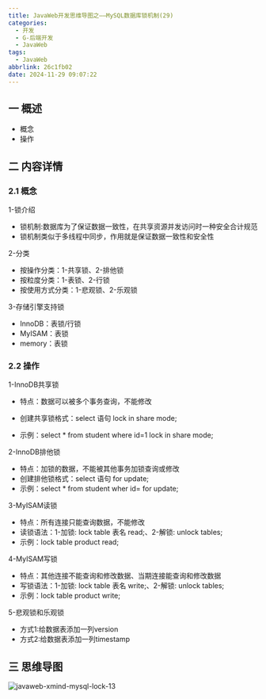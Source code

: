 ```yaml
---
title: JavaWeb开发思维导图之——MySQL数据库锁机制(29)
categories:
  - 开发
  - G-后端开发
  - JavaWeb
tags:
  - JavaWeb
abbrlink: 26c1fb02
date: 2024-11-29 09:07:22
---
```

## 一 概述

* 概念
* 操作

<!--more-->

## 二 内容详情

### 2.1  概念

1-锁介绍

* 锁机制:数据库为了保证数据一致性，在共享资源并发访问时一种安全合计规范
* 锁机制类似于多线程中同步，作用就是保证数据一致性和安全性

2-分类

* 按操作分类：1-共享锁、2-排他锁
* 按粒度分类：1-表锁、2-行锁
* 按使用方式分类：1-悲观锁、2-乐观锁

3-存储引擎支持锁

* InnoDB：表锁/行锁
* MyISAM：表锁
* memory：表锁

### 2.2 操作

1-InnoDB共享锁

* 特点：数据可以被多个事务查询，不能修改

* 创建共享锁格式：select 语句 lock in share mode;
* 示例：select * from student where id=1 lock in share mode;

2-InnoDB排他锁

* 特点：加锁的数据，不能被其他事务加锁查询或修改
* 创建排他锁格式：select 语句 for update;
* 示例：select * from student wher id= for update;

3-MyISAM读锁

* 特点：所有连接只能查询数据，不能修改
* 读锁语法：1-加锁: lock table 表名 read;、2-解锁: unlock tables;
* 示例：lock table product read;

4-MyISAM写锁

* 特点：其他连接不能查询和修改数据、当期连接能查询和修改数据
* 写锁语法：1-加锁: lock table 表名 write;、2-解锁: unlock tables;
* 示例：lock table product write;

5-悲观锁和乐观锁

* 方式1:给数据表添加一列version
* 方式2:给数据表添加一列timestamp

## 三 思维导图

![javaweb-xmind-mysql-lock-13][1]



[1]:https://cdn.jsdelivr.net/gh/PGzxc/CDN/blog-java/javaweb-xmind-mysql-lock-13.png